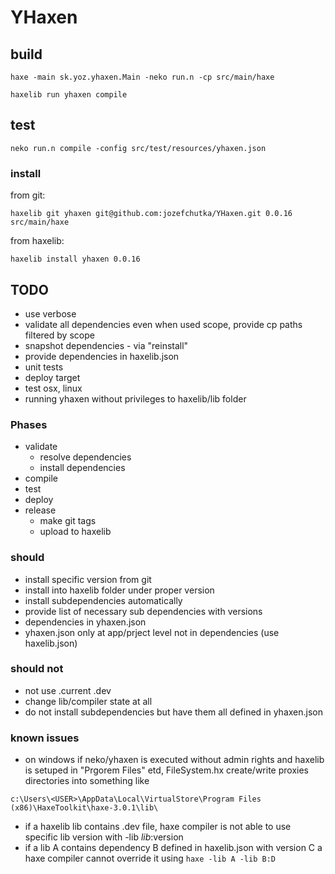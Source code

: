 # YHaxen

## build
```
haxe -main sk.yoz.yhaxen.Main -neko run.n -cp src/main/haxe
```

```
haxelib run yhaxen compile
```

## test
```
neko run.n compile -config src/test/resources/yhaxen.json
```

### install

from git:
```
haxelib git yhaxen git@github.com:jozefchutka/YHaxen.git 0.0.16 src/main/haxe
```

from haxelib:
```
haxelib install yhaxen 0.0.16
```

## TODO
- use verbose
- validate all dependencies even when used scope, provide cp paths filtered by scope
- snapshot dependencies - via "reinstall"
- provide dependencies in haxelib.json
- unit tests
- deploy target
- test osx, linux
- running yhaxen without privileges to haxelib/lib folder

### Phases
- validate
	- resolve dependencies
	- install dependencies
- compile
- test
- deploy
- release
	- make git tags
	- upload to haxelib

### should
- install specific version from git
- install into haxelib folder under proper version
- install subdependencies automatically
- provide list of necessary sub dependencies with versions
- dependencies in yhaxen.json
- yhaxen.json only at app/prject level not in dependencies (use haxelib.json)

### should not
- not use .current .dev
- change lib/compiler state at all
- do not install subdependencies but have them all defined in yhaxen.json

### known issues
- on windows if neko/yhaxen is executed without admin rights and haxelib is setuped in "Prgorem Files" etd, FileSystem.hx create/write proxies directories into something like
```
c:\Users\<USER>\AppData\Local\VirtualStore\Program Files (x86)\HaxeToolkit\haxe-3.0.1\lib\
```

- if a haxelib lib contains .dev file, haxe compiler is not able to use specific lib version with -lib $lib:$version
- if a lib A contains dependency B defined in haxelib.json with version C a haxe compiler cannot override it using `haxe -lib A -lib B:D`